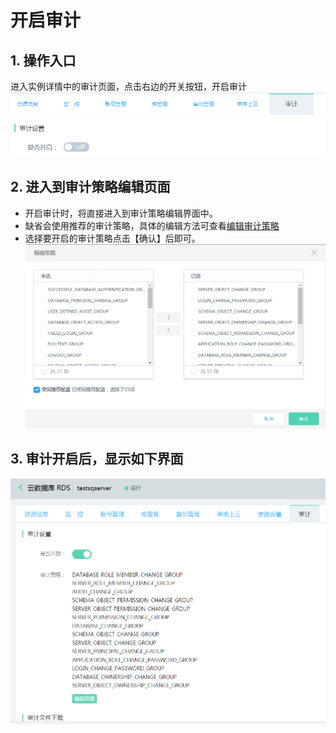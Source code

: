# 开启审计

## 1. 操作入口
进入实例详情中的审计页面，点击右边的开关按钮，开启审计
![开启审计1](../../../../image/RDS/Enable-Audit-1.png)

## 2. 进入到审计策略编辑页面
- 开启审计时，将直接进入到审计策略编辑界面中。
- 缺省会使用推荐的审计策略，具体的编辑方法可查看[编辑审计策略](Edit-Audit.md)
- 选择要开启的审计策略点击【确认】后即可。
![开启审计2](../../../../image/RDS/Enable-Audit-2.png)

## 3. 审计开启后，显示如下界面
![开启审计3](../../../../image/RDS/Enable-Audit-3.png)
